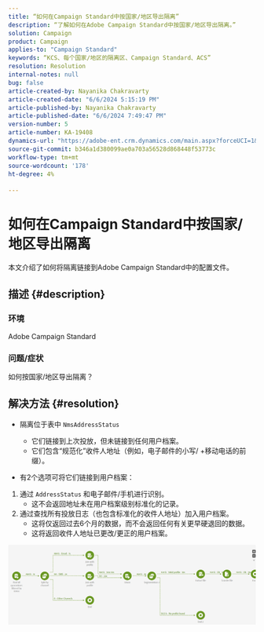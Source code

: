 ```yaml
---
title: “如何在Campaign Standard中按国家/地区导出隔离”
description: “了解如何在Adobe Campaign Standard中按国家/地区导出隔离。”
solution: Campaign
product: Campaign
applies-to: "Campaign Standard"
keywords: “KCS、每个国家/地区的隔离区、Campaign Standard、ACS”
resolution: Resolution
internal-notes: null
bug: false
article-created-by: Nayanika Chakravarty
article-created-date: "6/6/2024 5:15:19 PM"
article-published-by: Nayanika Chakravarty
article-published-date: "6/6/2024 7:49:47 PM"
version-number: 5
article-number: KA-19408
dynamics-url: "https://adobe-ent.crm.dynamics.com/main.aspx?forceUCI=1&pagetype=entityrecord&etn=knowledgearticle&id=2da70359-2824-ef11-840a-00224809adb3"
source-git-commit: b346a1d380099ae0a703a56528d868448f53773c
workflow-type: tm+mt
source-wordcount: '178'
ht-degree: 4%

---
```


# 如何在Campaign Standard中按国家/地区导出隔离


本文介绍了如何将隔离链接到Adobe Campaign Standard中的配置文件。

## 描述 {#description}


### <b>环境</b>

Adobe Campaign Standard

### <b>问题/症状</b>

如何按国家/地区导出隔离？


## 解决方法 {#resolution}


- 隔离位于表中 ``NmsAddressStatus``
   - 它们链接到上次投放，但未链接到任何用户档案。
   - 它们包含“规范化”收件人地址（例如，电子邮件的小写/ +移动电话的前缀）。


- 有2个选项可将它们链接到用户档案：


1. 通过 ``AddressStatus`` 和电子邮件/手机进行识别。
   - 这不会返回地址未在用户档案级别标准化的记录。
2. 通过查找所有投放日志（也包含标准化的收件人地址）加入用户档案。
   - 这将仅返回过去6个月的数据，而不会返回任何有关更早硬退回的数据。
   - 这将返回收件人地址已更改/更正的用户档案。


![](assets/9aa27d94-2bce-ec11-a7b5-0022480a8e40.png)
